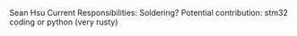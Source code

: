 Sean Hsu
Current Responsibilities: Soldering?
Potential contribution: stm32 coding or python (very rusty)
